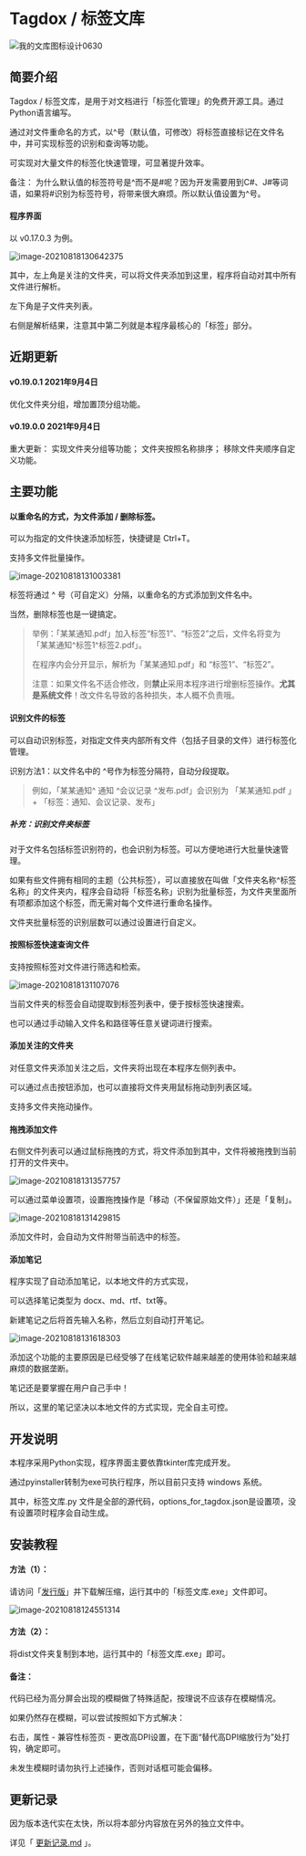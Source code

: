 # Tagdox / 标签文库



![我的文库图标设计0630](_img/%E6%88%91%E7%9A%84%E6%96%87%E5%BA%93%E5%9B%BE%E6%A0%87%E8%AE%BE%E8%AE%A10630.png)





## 简要介绍

Tagdox / 标签文库，是用于对文档进行「标签化管理」的免费开源工具。通过Python语言编写。

通过对文件重命名的方式，以^号（默认值，可修改）将标签直接标记在文件名中，并可实现标签的识别和查询等功能。

可实现对大量文件的标签化快速管理，可显著提升效率。

备注：
为什么默认值的标签符号是^而不是#呢？因为开发需要用到C#、J#等词语，如果将#识别为标签符号，将带来很大麻烦。所以默认值设置为^号。


#### 程序界面

以 v0.17.0.3 为例。

![image-20210818130642375](_img/image-20210818130642375.png)



其中，左上角是关注的文件夹，可以将文件夹添加到这里，程序将自动对其中所有文件进行解析。

左下角是子文件夹列表。

右侧是解析结果，注意其中第二列就是本程序最核心的「标签」部分。


## 近期更新
#### v0.19.0.1 2021年9月4日
优化文件夹分组，增加置顶分组功能。
#### v0.19.0.0 2021年9月4日
重大更新：
实现文件夹分组等功能；
文件夹按照名称排序；
移除文件夹顺序自定义功能。


## 主要功能



#### 以重命名的方式，为文件添加 / 删除标签。

可以为指定的文件快速添加标签，快捷键是 Ctrl+T。

支持多文件批量操作。

![image-20210818131003381](_img/image-20210818131003381-16292634064841.png)



标签将通过 ^ 号（可自定义）分隔，以重命名的方式添加到文件名中。

当然，删除标签也是一键搞定。

> 举例：「某某通知.pdf」加入标签“标签1”、“标签2”之后，文件名将变为「某某通知\^标签1\^标签2.pdf」。
>
> 在程序内会分开显示，解析为「某某通知.pdf」和 “标签1”、“标签2”。
>
> 注意：如果文件名不适合修改，则**禁止**采用本程序进行增删标签操作。**尤其是系统文件**！改文件名导致的各种损失，本人概不负责哦。





#### 识别文件的标签

可以自动识别标签，对指定文件夹内部所有文件（包括子目录的文件）进行标签化管理。

识别方法1：以文件名中的 ^号作为标签分隔符，自动分段提取。

> 例如，「某某通知^ 通知 ^会议记录 ^发布.pdf」会识别为 「某某通知.pdf 」+ 「标签：通知、会议记录、发布」
>



##### 补充：识别文件夹标签

对于文件名包括标签识别符的，也会识别为标签。可以方便地进行大批量快速管理。

如果有些文件拥有相同的主题（公共标签），可以直接放在叫做「文件夹名称^标签名称」的文件夹内，程序会自动将「标签名称」识别为批量标签，为文件夹里面所有项都添加这个标签，而无需对每个文件进行重命名操作。

文件夹批量标签的识别层数可以通过设置进行自定义。



#### 按照标签快速查询文件

支持按照标签对文件进行筛选和检索。

![image-20210818131107076](_img/image-20210818131107076-16292634686872.png)



当前文件夹的标签会自动提取到标签列表中，便于按标签快速搜索。

也可以通过手动输入文件名和路径等任意关键词进行搜索。



#### 添加关注的文件夹

对任意文件夹添加关注之后，文件夹将出现在本程序左侧列表中。

可以通过点击按钮添加，也可以直接将文件夹用鼠标拖动到列表区域。

支持多文件夹拖动操作。



#### 拖拽添加文件

右侧文件列表可以通过鼠标拖拽的方式，将文件添加到其中，文件将被拖拽到当前打开的文件夹中。

![image-20210818131357757](_img/image-20210818131357757.png)

可以通过菜单设置项，设置拖拽操作是「移动（不保留原始文件）」还是「复制」。

![image-20210818131429815](_img/image-20210818131429815.png)

添加文件时，会自动为文件附带当前选中的标签。



#### 添加笔记

程序实现了自动添加笔记，以本地文件的方式实现，

可以选择笔记类型为 docx、md、rtf、txt等。

新建笔记之后将首先输入名称，然后立刻自动打开笔记。

![image-20210818131618303](_img/image-20210818131618303-16292637801803.png)



添加这个功能的主要原因是已经受够了在线笔记软件越来越差的使用体验和越来越麻烦的数据垄断。

笔记还是要掌握在用户自己手中！

所以，这里的笔记坚决以本地文件的方式实现，完全自主可控。





## 开发说明

本程序采用Python实现，程序界面主要依靠tkinter库完成开发。

通过pyinstaller转制为exe可执行程序，所以目前只支持 windows 系统。

其中，标签文库.py 文件是全部的源代码，options_for_tagdox.json是设置项，没有设置项时程序会自动生成。





## 安装教程



#### 方法（1）：

请访问「[发行版](https://gitee.com/horse_sword/my-local-library/releases)」并下载解压缩，运行其中的「标签文库.exe」文件即可。

![image-20210818124551314](_img/image-20210818124551314.png)



#### 方法（2）：

将dist文件夹复制到本地，运行其中的「标签文库.exe」即可。



#### 备注：

代码已经为高分屏会出现的模糊做了特殊适配，按理说不应该存在模糊情况。

如果仍然存在模糊，可以尝试按照如下方式解决：

右击，属性 - 兼容性标签页 - 更改高DPI设置，在下面“替代高DPI缩放行为”处打钩，确定即可。

未发生模糊时请勿执行上述操作，否则对话框可能会偏移。





## 更新记录

因为版本迭代实在太快，所以将本部分内容放在另外的独立文件中。

详见「 [更新记录.md](更新记录.md) 」。


